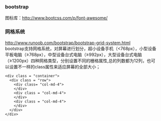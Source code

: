 ### bootstrap
图标库：http://www.bootcss.com/p/font-awesome/
### 网格系统   
http://www.runoob.com/bootstrap/bootstrap-grid-system.html    
bootstrap支持网格系统，对屏幕进行划分，超小设备手机（<768px），小型设备平板电脑（≥768px），中型设备台式电脑（≥992px），大型设备台式电脑（≥1200px）四种网格类型，分别设置不同的栅格属性,总的列数都为12列，也可以设置不一样的class属性来适应屏幕的全部大小；
```
<div class = "container">
  <div class = "row">
    <div class= "col-md-4">
    </div>
    <div class = "col-md-4">
    </div>
    <div class = "col-md-4">
    </div>
  </div>
</div>
```

